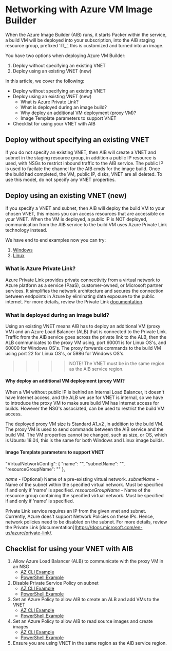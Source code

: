 # Networking with Azure VM Image Builder

When the Azure Image Builder (AIB) runs, it starts Packer within the service, a build VM will be deployed into your subscription, into the AIB staging resource group, prefixed 'IT_', this is customized and turned into an image. 

You have two options when deploying Azure VM Builder:

1. Deploy without specifying an existing VNET
2. Deploy using an existing VNET (new)

In this article, we cover the following:
* Deploy without specifying an existing VNET
* Deploy using an existing VNET (new)
    * What is Azure Private Link?
    * What is deployed during an image build?
    * Why deploy an additional VM deployment (proxy VM)?
    * Image Template parameters to support VNET
* Checklist for using your VNET with AIB

## Deploy without specifying an existing VNET
If you do not specify an existing VNET, then AIB will create a VNET and subnet in the staging resource group, in addition a public IP resource is used, with NSGs to restrict inbound traffic to the AIB service. The public IP is used to facilate the channel for the AIB cmds for the image build. Once the build had completed, the VM, public IP, disks, VNET are all deleted. To use this model, do not specify any VNET properties.

## Deploy using an existing VNET (new)
If you specify a VNET and subnet, then AIB will deploy the build VM to your chosen VNET, this means you can access resources that are accessible on your VNET. When the VM is deployed, a public IP is NOT deployed, communication from the AIB service to the build VM uses Azure Private Link technology instead.

We have end to end examples now you can try:
1. [Windows](https://github.com/danielsollondon/azvmimagebuilder/tree/master/quickquickstarts/1a_Creating_a_Custom_Win_Image_on_Existing_VNET#create-a-windows-linux-image-allowing-access-to-an-existing-azure-vnet)
2. [Linux](https://github.com/danielsollondon/azvmimagebuilder/tree/master/quickquickstarts/1a_Creating_a_Custom_Linux_Image_on_Existing_VNET#create-a-custom-linux-image-allowing-access-to-an-existing-azure-vnet)

### What is Azure Private Link?
Azure Private Link provides private connectivity from a virtual network to Azure platform as a service (PaaS), customer-owned, or Microsoft partner services. It simplifies the network architecture and secures the connection between endpoints in Azure by eliminating data exposure to the public internet. For more details, review the Private Link [documentation](https://docs.microsoft.com/en-us/azure/private-link/).

### What is deployed during an image build?
Using an existing VNET means AIB has to deploy an additional VM (proxy VM) and an Azure Load Balancer (ALB) that is connected to the Private Link. Traffic from the AIB service goes across the private link to the ALB, then the ALB communicates to the proxy VM using, port 60001 is for Linux OS's, and 60000 for Windows OS's. The proxy forwards commands to the build VM using port 22 for Linux OS's, or 5986 for Windows OS's.

>>>>> NOTE! The VNET must be in the same region as the AIB service region.

#### Why deploy an additional VM deployment (proxy VM)?
When a VM without public IP is behind an Internal Load Balancer, it doesn't have Internet access, and the ALB we use for VNET is internal, so we have to introduce the proxy VM to make sure build VM has Internet access for builds. However the NSG's associated, can be used to restrict the build VM access.

The deployed proxy VM size is Standard A1_v2 ,in addition to the build VM. The proxy VM is used to send commands between the AIB service and the build VM. The VM properties cannot be changed, such as size, or OS, which is Ubuntu 18.04, this is the same for both Windows and Linux image builds.

#### Image Template parameters to support VNET
"VirtualNetworkConfig": {
        "name": "",
        "subnetName": "",
        "resourceGroupName": ""
        },

*name* - (Optional) Name of a pre-existing virtual network.
*subnetName* - Name of the subnet within the specified virtual network. Must be specified if and only if 'name' is specified.
*resourceGroupName* - Name of the resource group containing the specified virtual network. Must be specified if and only if 'name' is specified.

Private Link service requires an IP from the given vnet and subnet. Currently, Azure does’t support Network Policies on these IPs. Hence, network policies need to be disabled on the subnet.  For more details, review the Private Link [documentation](https://docs.microsoft.com/en-us/azure/private-link/.

## Checklist for using your VNET with AIB
1. Allow Azure Load Balancer (ALB) to communicate with the proxy VM in an NSG
    * [AZ CLI Example](https://github.com/danielsollondon/azvmimagebuilder/tree/master/quickquickstarts/1a_Creating_a_Custom_Linux_Image_on_Existing_VNET#add-nsg-rule-to-allow-the-aib-deployed-azure-load-balancer-to-communicate-with-the-proxy-vm)
    * [PowerShell Example](https://github.com/danielsollondon/azvmimagebuilder/tree/master/quickquickstarts/1a_Creating_a_Custom_Win_Image_on_Existing_VNET#add-nsg-rule-to-allow-the-aib-deployed-azure-load-balancer-to-communicate-with-the-proxy-vm)
2. Disable Private Service Policy on subnet
    * [AZ CLI Example](https://github.com/danielsollondon/azvmimagebuilder/tree/master/quickquickstarts/1a_Creating_a_Custom_Linux_Image_on_Existing_VNET#disable-private-service-policy-on-subnet)
    * [PowerShell Example](https://github.com/danielsollondon/azvmimagebuilder/tree/master/quickquickstarts/1a_Creating_a_Custom_Win_Image_on_Existing_VNET#disable-private-service-policy-on-subnet)
3. Set an Azure Policy to allow AIB to create an ALB and add VMs to the VNET
    * [AZ CLI Example]()
    * [PowerShell Example]()
4. Set an Azure Policy to allow AIB to read source images and create images
    * [AZ CLI Example]()
    * [PowerShell Example]()
5. Ensure you are using VNET in the same region as the AIB service region.
